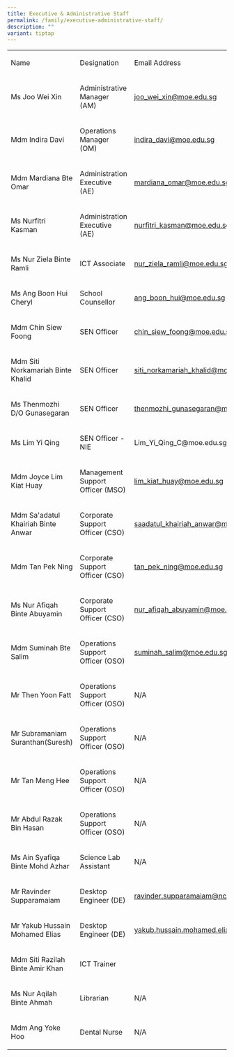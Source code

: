 ```yaml
---
title: Executive & Administrative Staff
permalink: /family/executive-administrative-staff/
description: ""
variant: tiptap
---
```

<table style="minWidth: 75px">
<colgroup>
<col>
<col>
<col>
</colgroup>
<tbody>
<tr>
<td rowspan="1" colspan="1">
<p>Name</p>
</td>
<td rowspan="1" colspan="1">
<p>Designation</p>
</td>
<td rowspan="1" colspan="1">
<p>Email Address</p>
</td>
</tr>
<tr>
<td rowspan="1" colspan="1">
<p>Ms Joo Wei Xin
<br>
</p>
</td>
<td rowspan="1" colspan="1">
<p>Administrative Manager (AM)</p>
</td>
<td rowspan="1" colspan="1">
<p><a href="mailto:joo_wei_xin@moe.edu.sg" rel="noopener noreferrer nofollow" target="_blank">joo_wei_xin@moe.edu.sg</a>
</p>
</td>
</tr>
<tr>
<td rowspan="1" colspan="1">
<p>Mdm Indira Davi
<br>
</p>
</td>
<td rowspan="1" colspan="1">
<p>Operations Manager (OM)</p>
</td>
<td rowspan="1" colspan="1">
<p><a href="mailto:indira_davi@moe.edu.sg" rel="noopener noreferrer nofollow" target="_blank">indira_davi@moe.edu.sg</a>
</p>
</td>
</tr>
<tr>
<td rowspan="1" colspan="1">
<p>Mdm Mardiana Bte Omar
<br>
</p>
</td>
<td rowspan="1" colspan="1">
<p>Administration Executive (AE)</p>
</td>
<td rowspan="1" colspan="1">
<p><a href="mailto:mardiana_omar@moe.edu.sg" rel="noopener noreferrer nofollow" target="_blank">mardiana_omar@moe.edu.sg</a>
</p>
</td>
</tr>
<tr>
<td rowspan="1" colspan="1">
<p>Ms Nurfitri Kasman
<br>
</p>
</td>
<td rowspan="1" colspan="1">
<p>Administration Executive (AE)</p>
</td>
<td rowspan="1" colspan="1">
<p><a href="mailto:nurfitri_kasman@moe.edu.sg" rel="noopener noreferrer nofollow" target="_blank">nurfitri_kasman@moe.edu.sg</a>
</p>
</td>
</tr>
<tr>
<td rowspan="1" colspan="1">
<p>Ms Nur Ziela Binte Ramli
<br>
</p>
</td>
<td rowspan="1" colspan="1">
<p>ICT Associate</p>
</td>
<td rowspan="1" colspan="1">
<p><a href="mailto:nur_ziela_ramli@schools.gov.sg" rel="noopener noreferrer nofollow" target="_blank">nur_ziela_ramli@moe.edu.sg</a>
</p>
</td>
</tr>
<tr>
<td rowspan="1" colspan="1">
<p>Ms Ang Boon Hui Cheryl
<br>
</p>
</td>
<td rowspan="1" colspan="1">
<p>School Counsellor</p>
</td>
<td rowspan="1" colspan="1">
<p><a href="mailto:ang_boon_hui@moe.edu.sg" rel="noopener noreferrer nofollow" target="_blank">ang_boon_hui@moe.edu.sg</a>
</p>
</td>
</tr>
<tr>
<td rowspan="1" colspan="1">
<p>Mdm Chin Siew Foong
<br>
</p>
</td>
<td rowspan="1" colspan="1">
<p>SEN Officer</p>
</td>
<td rowspan="1" colspan="1">
<p><a href="mailto:chin_siew_foong@moe.edu.sg" rel="noopener noreferrer nofollow" target="_blank">chin_siew_foong@moe.edu.sg</a>
</p>
</td>
</tr>
<tr>
<td rowspan="1" colspan="1">
<p>Mdm Siti Norkamariah Binte Khalid
<br>
</p>
</td>
<td rowspan="1" colspan="1">
<p>SEN Officer</p>
</td>
<td rowspan="1" colspan="1">
<p><a href="mailto:siti_norkamariah_khalid@moe.edu.sg" rel="noopener noreferrer nofollow" target="_blank">siti_norkamariah_khalid@moe.edu.sg</a>
</p>
</td>
</tr>
<tr>
<td rowspan="1" colspan="1">
<p>Ms Thenmozhi D/O Gunasegaran
<br>
</p>
</td>
<td rowspan="1" colspan="1">
<p>SEN Officer</p>
</td>
<td rowspan="1" colspan="1">
<p><a href="mailto:thenmozhi_gunasegaran@moe.edu.sg" rel="noopener noreferrer nofollow" target="_blank">thenmozhi_gunasegaran@moe.edu.sg</a>
</p>
</td>
</tr>
<tr>
<td rowspan="1" colspan="1">
<p>Ms Lim Yi Qing</p>
</td>
<td rowspan="1" colspan="1">
<p>SEN Officer - NIE</p>
</td>
<td rowspan="1" colspan="1">
<p><a rel="noopener noreferrer nofollow" target="_blank">Lim_Yi_Qing_C@moe.edu.sg</a>
</p>
</td>
</tr>
<tr>
<td rowspan="1" colspan="1">
<p>Mdm Joyce Lim Kiat Huay
<br>
</p>
</td>
<td rowspan="1" colspan="1">
<p>Management Support Officer (MSO)</p>
</td>
<td rowspan="1" colspan="1">
<p><a href="mailto:lim_kiat_huay@moe.edu.sg" rel="noopener noreferrer nofollow" target="_blank">lim_kiat_huay@moe.edu.sg</a>
</p>
</td>
</tr>
<tr>
<td rowspan="1" colspan="1">
<p>Mdm Sa'adatul Khairiah Binte Anwar
<br>
</p>
</td>
<td rowspan="1" colspan="1">
<p>Corporate Support Officer (CSO)</p>
</td>
<td rowspan="1" colspan="1">
<p><a href="mailto:saadatul_khairiah_anwar@moe.edu.sg" rel="noopener noreferrer nofollow" target="_blank">saadatul_khairiah_anwar@moe.edu.sg</a>
</p>
</td>
</tr>
<tr>
<td rowspan="1" colspan="1">
<p>Mdm Tan Pek Ning
<br>
</p>
</td>
<td rowspan="1" colspan="1">
<p>Corporate Support Officer (CSO)</p>
</td>
<td rowspan="1" colspan="1">
<p><a href="mailto:tan_pek_ning@moe.edu.sg" rel="noopener noreferrer nofollow" target="_blank">tan_pek_ning@moe.edu.sg</a>
</p>
</td>
</tr>
<tr>
<td rowspan="1" colspan="1">
<p>Ms Nur Afiqah Binte Abuyamin
<br>
</p>
</td>
<td rowspan="1" colspan="1">
<p>Corporate Support Officer (CSO)</p>
</td>
<td rowspan="1" colspan="1">
<p><a href="mailto:nur_afiqah_abuyamin@moe.edu.sg" rel="noopener noreferrer nofollow" target="_blank">nur_afiqah_abuyamin@moe.edu.sg</a>
</p>
</td>
</tr>
<tr>
<td rowspan="1" colspan="1">
<p>Mdm Suminah Bte Salim
<br>
</p>
</td>
<td rowspan="1" colspan="1">
<p>Operations Support Officer (OSO)</p>
</td>
<td rowspan="1" colspan="1">
<p><a href="mailto:suminah_salim@moe.edu.sg" rel="noopener noreferrer nofollow" target="_blank">suminah_salim@moe.edu.sg</a>
</p>
</td>
</tr>
<tr>
<td rowspan="1" colspan="1">
<p>Mr Then Yoon Fatt
<br>
</p>
</td>
<td rowspan="1" colspan="1">
<p>Operations Support Officer (OSO)</p>
</td>
<td rowspan="1" colspan="1">
<p>N/A</p>
</td>
</tr>
<tr>
<td rowspan="1" colspan="1">
<p>Mr Subramaniam Suranthan(Suresh)
<br>
</p>
</td>
<td rowspan="1" colspan="1">
<p>Operations Support Officer (OSO)</p>
</td>
<td rowspan="1" colspan="1">
<p>N/A</p>
</td>
</tr>
<tr>
<td rowspan="1" colspan="1">
<p>Mr Tan Meng Hee
<br>
</p>
</td>
<td rowspan="1" colspan="1">
<p>Operations Support Officer (OSO)</p>
</td>
<td rowspan="1" colspan="1">
<p>N/A</p>
</td>
</tr>
<tr>
<td rowspan="1" colspan="1">
<p>Mr Abdul Razak Bin Hasan
<br>
</p>
</td>
<td rowspan="1" colspan="1">
<p>Operations Support Officer (OSO)</p>
</td>
<td rowspan="1" colspan="1">
<p>N/A</p>
</td>
</tr>
<tr>
<td rowspan="1" colspan="1">
<p>Ms Ain Syafiqa Binte Mohd Azhar
<br>
</p>
</td>
<td rowspan="1" colspan="1">
<p>Science Lab Assistant</p>
</td>
<td rowspan="1" colspan="1">
<p>N/A</p>
</td>
</tr>
<tr>
<td rowspan="1" colspan="1">
<p>Mr Ravinder Supparamaiam
<br>
</p>
</td>
<td rowspan="1" colspan="1">
<p>Desktop Engineer (DE)</p>
</td>
<td rowspan="1" colspan="1">
<p><a href="mailto:ravinder.supparamaiam@ncs.com.sg" rel="noopener noreferrer nofollow" target="_blank">ravinder.supparamaiam@ncs.com.sg</a>
</p>
</td>
</tr>
<tr>
<td rowspan="1" colspan="1">
<p>Mr Yakub Hussain Mohamed Elias
<br>
</p>
</td>
<td rowspan="1" colspan="1">
<p>Desktop Engineer (DE)</p>
</td>
<td rowspan="1" colspan="1">
<p><a href="mailto:yakub.hussain.mohamed.elias@ncs.com.sg" rel="noopener noreferrer nofollow" target="_blank">yakub.hussain.mohamed.elias@ncs.com.sg</a>
</p>
</td>
</tr>
<tr>
<td rowspan="1" colspan="1">
<p>Mdm Siti Razilah Binte Amir Khan
<br>
</p>
</td>
<td rowspan="1" colspan="1">
<p>ICT Trainer</p>
</td>
<td rowspan="1" colspan="1">
<p></p>
</td>
</tr>
<tr>
<td rowspan="1" colspan="1">
<p>Ms Nur Aqilah Binte Ahmah
<br>
</p>
</td>
<td rowspan="1" colspan="1">
<p>Librarian</p>
</td>
<td rowspan="1" colspan="1">
<p>N/A</p>
</td>
</tr>
<tr>
<td rowspan="1" colspan="1">
<p>Mdm Ang Yoke Hoo
<br>
</p>
</td>
<td rowspan="1" colspan="1">
<p>Dental Nurse</p>
</td>
<td rowspan="1" colspan="1">
<p>N/A</p>
</td>
</tr>
</tbody>
</table>
<p></p>